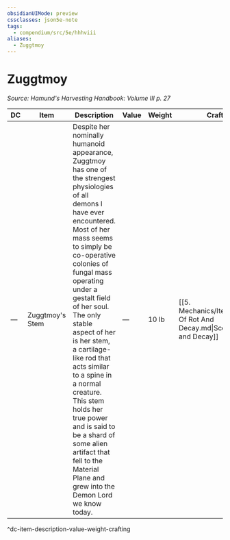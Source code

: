 ```yaml
---
obsidianUIMode: preview
cssclasses: json5e-note
tags:
  - compendium/src/5e/hhhviii
aliases:
  - Zuggtmoy
---
```

# Zuggtmoy
*Source: Hamund's Harvesting Handbook: Volume III p. 27* 

| DC | Item | Description | Value | Weight | Crafting |
|----|------|-------------|-------|--------|----------|
| — | Zuggtmoy's Stem | Despite her nominally humanoid appearance, Zuggtmoy has one of the strengest physiologies of all demons I have ever encountered. Most of her mass seems to simply be co-operative colonies of fungal mass operating under a gestalt field of her soul. The only stable aspect of her is her stem, a cartilage-like rod that acts similar to a spine in a normal creature. This stem holds her true power and is said to be a shard of some alien artifact that fell to the Material Plane and grew into the Demon Lord we know today. | — | 10 lb | [[5. Mechanics/Items/Scepter Of Rot And Decay.md\|Scepter of Rot and Decay]] |
^dc-item-description-value-weight-crafting
